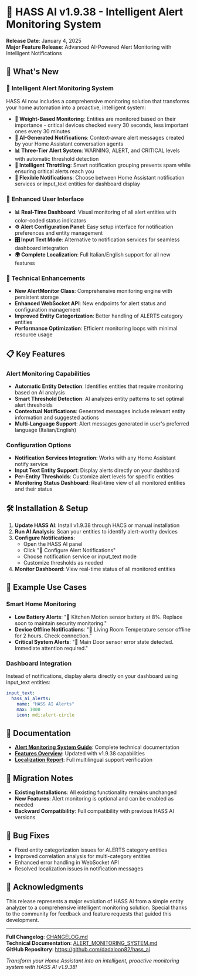 # 🔔 HASS AI v1.9.38 - Intelligent Alert Monitoring System

**Release Date**: January 4, 2025  
**Major Feature Release**: Advanced AI-Powered Alert Monitoring with Intelligent Notifications

## 🚀 **What's New**

### 🧠 **Intelligent Alert Monitoring System**
HASS AI now includes a comprehensive monitoring solution that transforms your home automation into a proactive, intelligent system:

- **🎯 Weight-Based Monitoring**: Entities are monitored based on their importance - critical devices checked every 30 seconds, less important ones every 30 minutes
- **🤖 AI-Generated Notifications**: Context-aware alert messages created by your Home Assistant conversation agents
- **📊 Three-Tier Alert System**: WARNING, ALERT, and CRITICAL levels with automatic threshold detection
- **🔄 Intelligent Throttling**: Smart notification grouping prevents spam while ensuring critical alerts reach you
- **📱 Flexible Notifications**: Choose between Home Assistant notification services or input_text entities for dashboard display

### 🎨 **Enhanced User Interface**
- **📊 Real-Time Dashboard**: Visual monitoring of all alert entities with color-coded status indicators
- **⚙️ Alert Configuration Panel**: Easy setup interface for notification preferences and entity management
- **🎛️ Input Text Mode**: Alternative to notification services for seamless dashboard integration
- **🌍 Complete Localization**: Full Italian/English support for all new features

### 🔧 **Technical Enhancements**
- **New AlertMonitor Class**: Comprehensive monitoring engine with persistent storage
- **Enhanced WebSocket API**: New endpoints for alert status and configuration management
- **Improved Entity Categorization**: Better handling of ALERTS category entities
- **Performance Optimization**: Efficient monitoring loops with minimal resource usage

## 📋 **Key Features**

### Alert Monitoring Capabilities
- **Automatic Entity Detection**: Identifies entities that require monitoring based on AI analysis
- **Smart Threshold Detection**: AI analyzes entity patterns to set optimal alert thresholds
- **Contextual Notifications**: Generated messages include relevant entity information and suggested actions
- **Multi-Language Support**: Alert messages generated in user's preferred language (Italian/English)

### Configuration Options
- **Notification Services Integration**: Works with any Home Assistant notify service
- **Input Text Entity Support**: Display alerts directly on your dashboard
- **Per-Entity Thresholds**: Customize alert levels for specific entities
- **Monitoring Status Dashboard**: Real-time view of all monitored entities and their status

## 🛠️ **Installation & Setup**

1. **Update HASS AI**: Install v1.9.38 through HACS or manual installation
2. **Run AI Analysis**: Scan your entities to identify alert-worthy devices
3. **Configure Notifications**: 
   - Open the HASS AI panel
   - Click "🔔 Configure Alert Notifications"
   - Choose notification service or input_text mode
   - Customize thresholds as needed
4. **Monitor Dashboard**: View real-time status of all monitored entities

## 🌟 **Example Use Cases**

### Smart Home Monitoring
- **Low Battery Alerts**: "🔋 Kitchen Motion sensor battery at 8%. Replace soon to maintain security monitoring."
- **Device Offline Notifications**: "📡 Living Room Temperature sensor offline for 2 hours. Check connection."
- **Critical System Alerts**: "🚨 Main Door sensor error state detected. Immediate attention required."

### Dashboard Integration
Instead of notifications, display alerts directly on your dashboard using input_text entities:
```yaml
input_text:
  hass_ai_alerts:
    name: "HASS AI Alerts"
    max: 1000
    icon: mdi:alert-circle
```

## 📖 **Documentation**

- **[Alert Monitoring System Guide](ALERT_MONITORING_SYSTEM.md)**: Complete technical documentation
- **[Features Overview](FEATURES.md)**: Updated with v1.9.38 capabilities
- **[Localization Report](LOCALIZATION_REPORT.md)**: Full multilingual support verification

## 🔄 **Migration Notes**

- **Existing Installations**: All existing functionality remains unchanged
- **New Features**: Alert monitoring is optional and can be enabled as needed
- **Backward Compatibility**: Full compatibility with previous HASS AI versions

## 🐛 **Bug Fixes**

- Fixed entity categorization issues for ALERTS category entities
- Improved correlation analysis for multi-category entities
- Enhanced error handling in WebSocket API
- Resolved localization issues in notification messages

## 🙏 **Acknowledgments**

This release represents a major evolution of HASS AI from a simple entity analyzer to a comprehensive intelligent monitoring solution. Special thanks to the community for feedback and feature requests that guided this development.

---

**Full Changelog**: [CHANGELOG.md](CHANGELOG.md)  
**Technical Documentation**: [ALERT_MONITORING_SYSTEM.md](ALERT_MONITORING_SYSTEM.md)  
**GitHub Repository**: https://github.com/dadaloop82/hass_ai

*Transform your Home Assistant into an intelligent, proactive monitoring system with HASS AI v1.9.38!*
